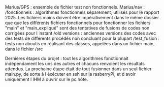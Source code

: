 Marius/GPS : ensemble de fichier test non fonctionnels.
Marius/nav : 
          /fonctionnels : algorithmes fonctionnels séparement, utilisés pour le rapport 2025. Les fichiers mains doivent être impérativement dans le même dossier que
                          que les différents fichiers fonctionnels pour fonctionner
                          les fichiers "main" et "main_expliqué" sont des tentatives de fusions de codes non corrigées pour l instant
          /old versions : anciennes versions des codes avec des tests de différents procédés non concluant pour la plupart
          /test_fusion : tests non aboutis en réalisant des classes, appelées dans un fichier main, dans le fichier /src

Dernières étapes du projet : tout les algorithmes fonctionnait indépendament les uns des autres et chacuns renvoient les résultats attendus.
La prochaine étape était de tout fusionner dans un seul fichier main.py, de sorte à l éxécuter en ssh sur la rasberryPi, et d avoir uniquement l IHM à ouvrir
sur le pc hôte.
